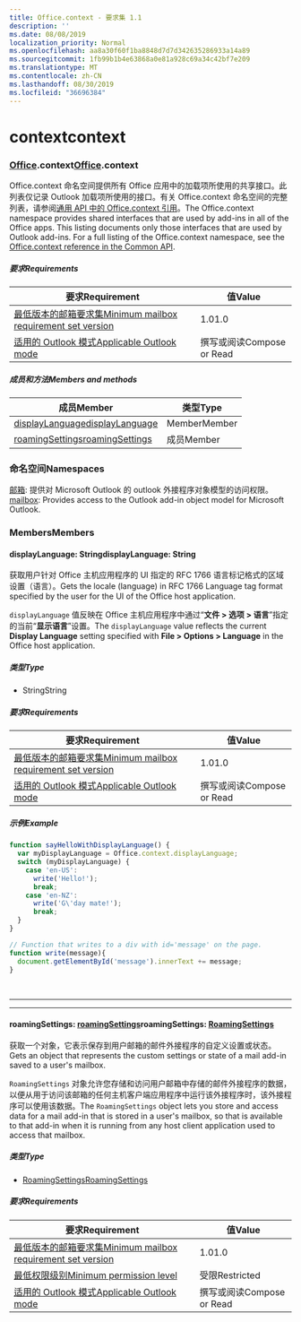 ```yaml
---
title: Office.context - 要求集 1.1
description: ''
ms.date: 08/08/2019
localization_priority: Normal
ms.openlocfilehash: aa8a30f60f1ba8848d7d7d342635286933a14a89
ms.sourcegitcommit: 1fb99b1b4e63868a0e81a928c69a34c42bf7e209
ms.translationtype: MT
ms.contentlocale: zh-CN
ms.lasthandoff: 08/30/2019
ms.locfileid: "36696384"
---
```

# <a name="context"></a><span data-ttu-id="488bd-102">context</span><span class="sxs-lookup"><span data-stu-id="488bd-102">context</span></span>

### <a name="officeofficemdcontext"></a><span data-ttu-id="488bd-103">[Office](Office.md).context</span><span class="sxs-lookup"><span data-stu-id="488bd-103">[Office](Office.md).context</span></span>

<span data-ttu-id="488bd-p101">Office.context 命名空间提供所有 Office 应用中的加载项所使用的共享接口。此列表仅记录 Outlook 加载项所使用的接口。有关 Office.context 命名空间的完整列表，请参阅[通用 API 中的 Office.context 引用](/javascript/api/office/office.context)。</span><span class="sxs-lookup"><span data-stu-id="488bd-p101">The Office.context namespace provides shared interfaces that are used by add-ins in all of the Office apps. This listing documents only those interfaces that are used by Outlook add-ins. For a full listing of the Office.context namespace, see the [Office.context reference in the Common API](/javascript/api/office/office.context).</span></span>


##### <a name="requirements"></a><span data-ttu-id="488bd-106">要求</span><span class="sxs-lookup"><span data-stu-id="488bd-106">Requirements</span></span>

|<span data-ttu-id="488bd-107">要求</span><span class="sxs-lookup"><span data-stu-id="488bd-107">Requirement</span></span>| <span data-ttu-id="488bd-108">值</span><span class="sxs-lookup"><span data-stu-id="488bd-108">Value</span></span>|
|---|---|
|[<span data-ttu-id="488bd-109">最低版本的邮箱要求集</span><span class="sxs-lookup"><span data-stu-id="488bd-109">Minimum mailbox requirement set version</span></span>](/office/dev/add-ins/reference/requirement-sets/outlook-api-requirement-sets)| <span data-ttu-id="488bd-110">1.0</span><span class="sxs-lookup"><span data-stu-id="488bd-110">1.0</span></span>|
|[<span data-ttu-id="488bd-111">适用的 Outlook 模式</span><span class="sxs-lookup"><span data-stu-id="488bd-111">Applicable Outlook mode</span></span>](/outlook/add-ins/#extension-points)| <span data-ttu-id="488bd-112">撰写或阅读</span><span class="sxs-lookup"><span data-stu-id="488bd-112">Compose or Read</span></span>|

##### <a name="members-and-methods"></a><span data-ttu-id="488bd-113">成员和方法</span><span class="sxs-lookup"><span data-stu-id="488bd-113">Members and methods</span></span>

| <span data-ttu-id="488bd-114">成员</span><span class="sxs-lookup"><span data-stu-id="488bd-114">Member</span></span> | <span data-ttu-id="488bd-115">类型</span><span class="sxs-lookup"><span data-stu-id="488bd-115">Type</span></span> |
|--------|------|
| [<span data-ttu-id="488bd-116">displayLanguage</span><span class="sxs-lookup"><span data-stu-id="488bd-116">displayLanguage</span></span>](#displaylanguage-string) | <span data-ttu-id="488bd-117">Member</span><span class="sxs-lookup"><span data-stu-id="488bd-117">Member</span></span> |
| [<span data-ttu-id="488bd-118">roamingSettings</span><span class="sxs-lookup"><span data-stu-id="488bd-118">roamingSettings</span></span>](#roamingsettings-roamingsettings) | <span data-ttu-id="488bd-119">成员</span><span class="sxs-lookup"><span data-stu-id="488bd-119">Member</span></span> |

### <a name="namespaces"></a><span data-ttu-id="488bd-120">命名空间</span><span class="sxs-lookup"><span data-stu-id="488bd-120">Namespaces</span></span>

<span data-ttu-id="488bd-121">[邮箱](office.context.mailbox.md): 提供对 Microsoft Outlook 的 outlook 外接程序对象模型的访问权限。</span><span class="sxs-lookup"><span data-stu-id="488bd-121">[mailbox](office.context.mailbox.md): Provides access to the Outlook add-in object model for Microsoft Outlook.</span></span>

### <a name="members"></a><span data-ttu-id="488bd-122">Members</span><span class="sxs-lookup"><span data-stu-id="488bd-122">Members</span></span>

#### <a name="displaylanguage-string"></a><span data-ttu-id="488bd-123">displayLanguage: String</span><span class="sxs-lookup"><span data-stu-id="488bd-123">displayLanguage: String</span></span>

<span data-ttu-id="488bd-124">获取用户针对 Office 主机应用程序的 UI 指定的 RFC 1766 语言标记格式的区域设置（语言）。</span><span class="sxs-lookup"><span data-stu-id="488bd-124">Gets the locale (language) in RFC 1766 Language tag format specified by the user for the UI of the Office host application.</span></span>

<span data-ttu-id="488bd-125">`displayLanguage` 值反映在 Office 主机应用程序中通过“**文件 > 选项 > 语言**”指定的当前“**显示语言**”设置。</span><span class="sxs-lookup"><span data-stu-id="488bd-125">The `displayLanguage` value reflects the current **Display Language** setting specified with **File > Options > Language** in the Office host application.</span></span>

##### <a name="type"></a><span data-ttu-id="488bd-126">类型</span><span class="sxs-lookup"><span data-stu-id="488bd-126">Type</span></span>

*   <span data-ttu-id="488bd-127">String</span><span class="sxs-lookup"><span data-stu-id="488bd-127">String</span></span>

##### <a name="requirements"></a><span data-ttu-id="488bd-128">要求</span><span class="sxs-lookup"><span data-stu-id="488bd-128">Requirements</span></span>

|<span data-ttu-id="488bd-129">要求</span><span class="sxs-lookup"><span data-stu-id="488bd-129">Requirement</span></span>| <span data-ttu-id="488bd-130">值</span><span class="sxs-lookup"><span data-stu-id="488bd-130">Value</span></span>|
|---|---|
|[<span data-ttu-id="488bd-131">最低版本的邮箱要求集</span><span class="sxs-lookup"><span data-stu-id="488bd-131">Minimum mailbox requirement set version</span></span>](/office/dev/add-ins/reference/requirement-sets/outlook-api-requirement-sets)| <span data-ttu-id="488bd-132">1.0</span><span class="sxs-lookup"><span data-stu-id="488bd-132">1.0</span></span>|
|[<span data-ttu-id="488bd-133">适用的 Outlook 模式</span><span class="sxs-lookup"><span data-stu-id="488bd-133">Applicable Outlook mode</span></span>](/outlook/add-ins/#extension-points)| <span data-ttu-id="488bd-134">撰写或阅读</span><span class="sxs-lookup"><span data-stu-id="488bd-134">Compose or Read</span></span>|

##### <a name="example"></a><span data-ttu-id="488bd-135">示例</span><span class="sxs-lookup"><span data-stu-id="488bd-135">Example</span></span>

```js
function sayHelloWithDisplayLanguage() {
  var myDisplayLanguage = Office.context.displayLanguage;
  switch (myDisplayLanguage) {
    case 'en-US':
      write('Hello!');
      break;
    case 'en-NZ':
      write('G\'day mate!');
      break;
  }
}

// Function that writes to a div with id='message' on the page.
function write(message){
  document.getElementById('message').innerText += message;
}
```

<br>

---
---

#### <a name="roamingsettings-roamingsettingsjavascriptapioutlookofficeroamingsettingsviewoutlook-js-11"></a><span data-ttu-id="488bd-136">roamingSettings: [roamingSettings](/javascript/api/outlook/office.RoamingSettings?view=outlook-js-1.1)</span><span class="sxs-lookup"><span data-stu-id="488bd-136">roamingSettings: [RoamingSettings](/javascript/api/outlook/office.RoamingSettings?view=outlook-js-1.1)</span></span>

<span data-ttu-id="488bd-137">获取一个对象，它表示保存到用户邮箱的邮件外接程序的自定义设置或状态。</span><span class="sxs-lookup"><span data-stu-id="488bd-137">Gets an object that represents the custom settings or state of a mail add-in saved to a user's mailbox.</span></span>

<span data-ttu-id="488bd-138">`RoamingSettings` 对象允许您存储和访问用户邮箱中存储的邮件外接程序的数据，以便从用于访问该邮箱的任何主机客户端应用程序中运行该外接程序时，该外接程序可以使用该数据。</span><span class="sxs-lookup"><span data-stu-id="488bd-138">The `RoamingSettings` object lets you store and access data for a mail add-in that is stored in a user's mailbox, so that is available to that add-in when it is running from any host client application used to access that mailbox.</span></span>

##### <a name="type"></a><span data-ttu-id="488bd-139">类型</span><span class="sxs-lookup"><span data-stu-id="488bd-139">Type</span></span>

*   [<span data-ttu-id="488bd-140">RoamingSettings</span><span class="sxs-lookup"><span data-stu-id="488bd-140">RoamingSettings</span></span>](/javascript/api/outlook/office.RoamingSettings?view=outlook-js-1.1)

##### <a name="requirements"></a><span data-ttu-id="488bd-141">要求</span><span class="sxs-lookup"><span data-stu-id="488bd-141">Requirements</span></span>

|<span data-ttu-id="488bd-142">要求</span><span class="sxs-lookup"><span data-stu-id="488bd-142">Requirement</span></span>| <span data-ttu-id="488bd-143">值</span><span class="sxs-lookup"><span data-stu-id="488bd-143">Value</span></span>|
|---|---|
|[<span data-ttu-id="488bd-144">最低版本的邮箱要求集</span><span class="sxs-lookup"><span data-stu-id="488bd-144">Minimum mailbox requirement set version</span></span>](/office/dev/add-ins/reference/requirement-sets/outlook-api-requirement-sets)| <span data-ttu-id="488bd-145">1.0</span><span class="sxs-lookup"><span data-stu-id="488bd-145">1.0</span></span>|
|[<span data-ttu-id="488bd-146">最低权限级别</span><span class="sxs-lookup"><span data-stu-id="488bd-146">Minimum permission level</span></span>](/outlook/add-ins/understanding-outlook-add-in-permissions)| <span data-ttu-id="488bd-147">受限</span><span class="sxs-lookup"><span data-stu-id="488bd-147">Restricted</span></span>|
|[<span data-ttu-id="488bd-148">适用的 Outlook 模式</span><span class="sxs-lookup"><span data-stu-id="488bd-148">Applicable Outlook mode</span></span>](/outlook/add-ins/#extension-points)| <span data-ttu-id="488bd-149">撰写或阅读</span><span class="sxs-lookup"><span data-stu-id="488bd-149">Compose or Read</span></span>|
